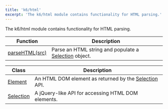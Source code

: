 ```yaml
---
title: 'k6/html'
excerpt: 'The k6/html module contains functionality for HTML parsing.'
---
```


The k6/html module contains functionality for HTML parsing.

| Function                                                | Description                                                                                |
| ------------------------------------------------------- | ------------------------------------------------------------------------------------------ |
| [parseHTML(src)](/javascript-api/k6-html/parsehtml-src) | Parse an HTML string and populate a [Selection](/javascript-api/k6-html/selection) object. |

| Class                                          | Description                                                                                |
| ---------------------------------------------- | ------------------------------------------------------------------------------------------ |
| [Element](/javascript-api/k6-html/element)     | An HTML DOM element as returned by the [Selection](/javascript-api/k6-html/selection) API. |
| [Selection](/javascript-api/k6-html/selection) | A jQuery-like API for accessing HTML DOM elements.                                         |
